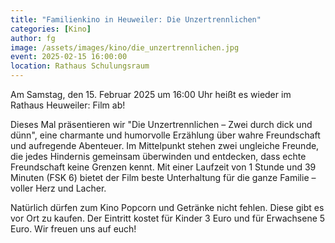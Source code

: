 ```yaml
---
title: "Familienkino in Heuweiler: Die Unzertrennlichen"
categories: [Kino]
author: fg
image: /assets/images/kino/die_unzertrennlichen.jpg
event: 2025-02-15 16:00:00
location: Rathaus Schulungsraum
---
```


Am Samstag, den 15. Februar 2025 um 16:00 Uhr heißt es wieder im Rathaus Heuweiler: Film ab!

Dieses Mal präsentieren wir "Die Unzertrennlichen – Zwei durch dick und dünn", eine charmante und humorvolle Erzählung über wahre Freundschaft und aufregende Abenteuer. Im Mittelpunkt stehen zwei ungleiche Freunde, die jedes Hindernis gemeinsam überwinden und entdecken, dass echte Freundschaft keine Grenzen kennt. Mit einer Laufzeit von 1 Stunde und 39 Minuten (FSK 6) bietet der Film beste Unterhaltung für die ganze Familie – voller Herz und Lacher.

Natürlich dürfen zum Kino Popcorn und Getränke nicht fehlen. Diese gibt es vor Ort zu kaufen. Der Eintritt kostet für Kinder 3 Euro und für Erwachsene 5 Euro. Wir freuen uns auf euch!
